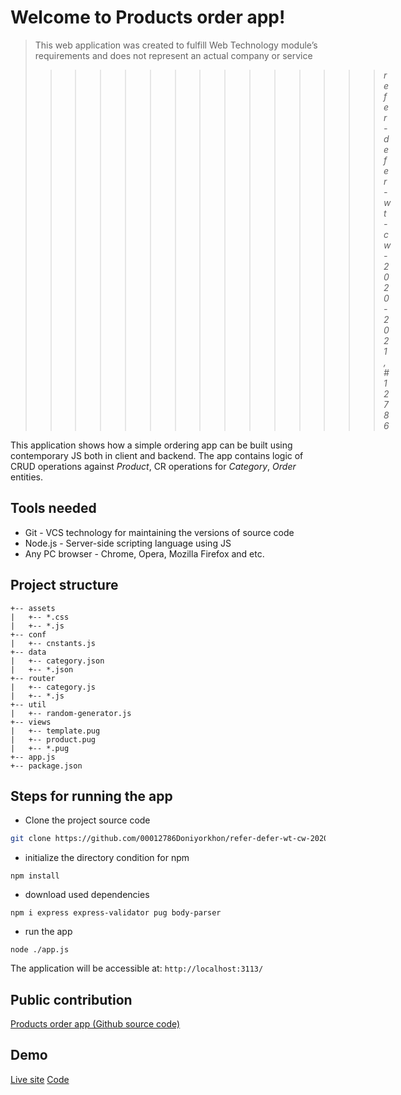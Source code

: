 # Welcome to Products order app!

> This web application was created to fulfill Web Technology module’s requirements and does not represent an actual company or service
> >>>>>>>>>>>>>> *refer-defer-wt-cw-2020-2021, #12786*

This application shows how a simple ordering app can be built using contemporary JS both in client and backend. The app contains logic of CRUD operations against *Product*, CR operations for *Category*, *Order* entities.

## Tools needed

- Git - VCS technology for maintaining the versions of source code
- Node.js - Server-side scripting language using JS
- Any PC browser - Chrome, Opera, Mozilla Firefox and etc.

## Project structure
```
+-- assets
|   +-- *.css
|   +-- *.js
+-- conf
|   +-- cnstants.js
+-- data
|   +-- category.json
|   +-- *.json
+-- router
|   +-- category.js
|   +-- *.js
+-- util
|   +-- random-generator.js
+-- views
|   +-- template.pug
|   +-- product.pug
|   +-- *.pug
+-- app.js
+-- package.json
```

## Steps for running the app

- Clone the project source code
```bash
git clone https://github.com/00012786Doniyorkhon/refer-defer-wt-cw-2020-2021.git
```
- initialize the directory condition for npm
```npm
npm install
```
- download used dependencies
```npm
npm i express express-validator pug body-parser
```
- run the app
```npm
node ./app.js
```
The application will be accessible at: `http://localhost:3113/`

## Public contribution
[Products order app (Github source code)](https://github.com/00012786Doniyorkhon/refer-defer-wt-cw-2020-2021)

## Demo 
[Live site](https://)
[Code](https://)